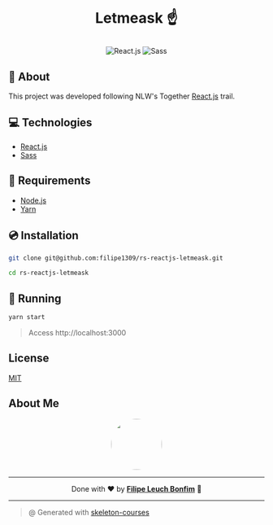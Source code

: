 # <p align="center">Letmeask ☝</p>

<p align="center">
    <img src="https://img.shields.io/badge/Code-ReactJS-informational?style=flat-square&logo=react&color=61DAFB" alt="React.js" />
    <img src="https://img.shields.io/badge/Code-Saas-informational?style=flat-square&logo=sass&color=CC6699" alt="Sass" />
</p>

## 💬 About

This project was developed following NLW's Together [React.js](https://nextlevelweek.com/episodios/react/aula-1/edicao/6) trail.

## :computer: Technologies

- [React.js](https://reactjs.org/)
- [Sass](https://sass-lang.com/)

## :scroll: Requirements

- [Node.js](https://nodejs.dev/)
- [Yarn](https://yarnpkg.com/)

## :cd: Installation

```sh
git clone git@github.com:filipe1309/rs-reactjs-letmeask.git
```

```sh
cd rs-reactjs-letmeask
```

## :runner: Running

```sh
yarn start
```

> Access http://localhost:3000

## License

[MIT](https://choosealicense.com/licenses/mit/)

## About Me

<p align="center">
    <a style="font-weight: bold" href="https://www.linkedin.com/in/filipe1309/">
    <img style="border-radius:50%" width="100px; "src="https://avatars.githubusercontent.com/u/2081014?s=60&v=4"/>
    </a>
</p>

---

<p align="center">
    Done with ♥ by <a style="font-weight: bold" href="https://www.linkedin.com/in/filipe1309/">Filipe Leuch Bonfim</a> 🖖
</p>

---

> @ Generated with [skeleton-courses](https://github.com/filipe1309/skeleton-courses)
